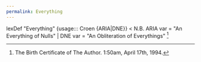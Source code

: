 ```yaml
---
permalink: Everything
---
```


lexDef "Everything" {usage::: Croen {ARIA|DNE}} \< N.B. ARIA var = "An Everything of Nulls" | DNE var = "An Obliteration of Everythings" [^EverythingCroen]

[^EverythingCroen]: The Birth Certificate of The Author. 1:50am, April 17th, 1994.[^bec]

[^bec]: *Becoming*, *lexDict*, 2025.
